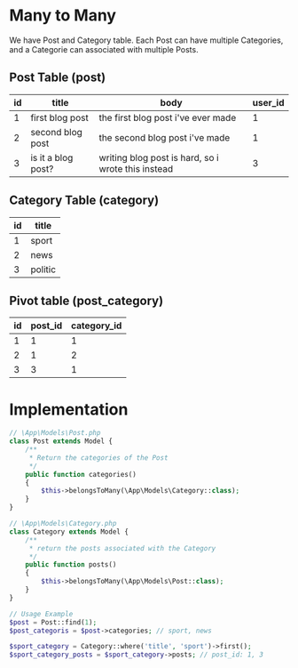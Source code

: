 # Many to Many

We have Post and Category table. Each Post can have multiple Categories, and a Categorie can associated with multiple Posts.

## Post Table (post)

| id | title | body | user_id |
| --- | --- | --- | --- |
| 1 | first blog post | the first blog post i've ever made  | 1 |
| 2 | second blog post | the second blog post i've made | 1 |
| 3 | is it a blog post? | writing blog post is hard, so i wrote this instead | 3 |

## Category Table (category)

| id | title |
| --- | --- |
| 1 | sport |
| 2 | news |
| 3 | politic |

## Pivot table (post_category)

| id | post_id | category_id |
| --- | --- | --- |
| 1 | 1 | 1 |
| 2 | 1 | 2 |
| 3 | 3 | 1 |

# Implementation

```php
// \App\Models\Post.php
class Post extends Model {
    /**
     * Return the categories of the Post
     */
    public function categories()
    {
        $this->belongsToMany(\App\Models\Category::class);
    }
}

// \App\Models\Category.php
class Category extends Model {
    /**
     * return the posts associated with the Category
     */
    public function posts()
    {
        $this->belongsToMany(\App\Models\Post::class);
    }
}

// Usage Example
$post = Post::find(1);
$post_categoris = $post->categories; // sport, news

$sport_category = Category::where('title', 'sport')->first();
$sport_category_posts = $sport_category->posts; // post_id: 1, 3
```
